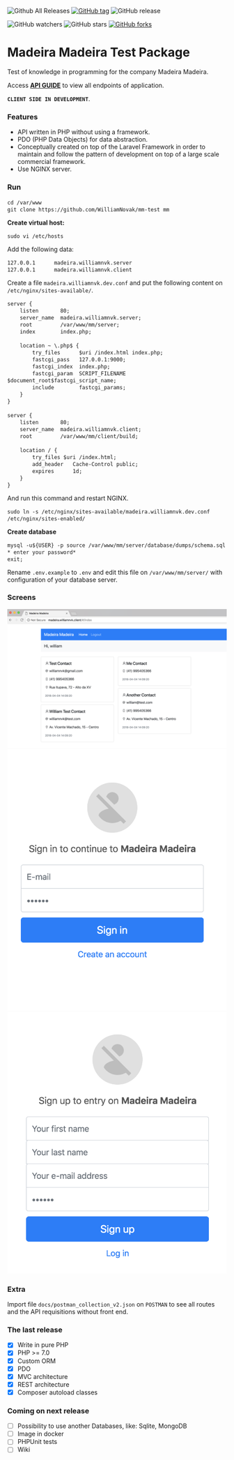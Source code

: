 ![Github All Releases](https://img.shields.io/github/downloads/WilliamNovak/mm-test/total.svg)
[![GitHub tag](https://img.shields.io/github/tag/WilliamNovak/mm-test.svg)](https://github.com/WilliamNovak/mm-test)
![GitHub release](https://img.shields.io/github/release/WilliamNovak/mm-test.svg)

![GitHub watchers](https://img.shields.io/github/watchers/WilliamNovak/mm-test.svg?style=social&label=Watch) ![GitHub stars](https://img.shields.io/github/stars/WilliamNovak/mm-test.svg?style=social&label=Stars)
[![GitHub forks](https://img.shields.io/github/forks/WilliamNovak/mm-test.svg?style=social&label=Fork)](https://github.com/WilliamNovak/mm-test)


# Madeira Madeira Test Package

Test of knowledge in programming for the company Madeira Madeira.

Access [**API GUIDE**](https://documenter.getpostman.com/view/538667/mm/RVu2mqJi) to view all endpoints of application.

**`CLIENT SIDE IN DEVELOPMENT`**.

### Features

- API written in PHP without using a framework.
- PDO (PHP Data Objects) for data abstraction.
- Conceptually created on top of the Laravel Framework in order to maintain and follow the pattern of development on top of a large scale commercial framework.
- Use NGINX server.

### Run

```
cd /var/www
git clone https://github.com/WilliamNovak/mm-test mm
```
**Create virtual host:**
```
sudo vi /etc/hosts
```
Add the following data:
```
127.0.0.1      madeira.williamnvk.server
127.0.0.1      madeira.williamnvk.client
```
Create a file `madeira.williamnvk.dev.conf` and put the following content on `/etc/nginx/sites-available/`.
```
server {
    listen       80;
    server_name  madeira.williamnvk.server;
    root         /var/www/mm/server;
    index        index.php;

    location ~ \.php$ {
        try_files      $uri /index.html index.php;
        fastcgi_pass   127.0.0.1:9000;
        fastcgi_index  index.php;
        fastcgi_param  SCRIPT_FILENAME $document_root$fastcgi_script_name;
        include        fastcgi_params;
    }
}

server {
    listen       80;
    server_name  madeira.williamnvk.client;
    root         /var/www/mm/client/build;

    location / {
        try_files $uri /index.html;
        add_header   Cache-Control public;
        expires      1d;
    }
}

```
And run this command and restart NGINX.
```
sudo ln -s /etc/nginx/sites-available/madeira.williamnvk.dev.conf /etc/nginx/sites-enabled/
```

**Create database**
```
mysql -u${USER} -p source /var/www/mm/server/database/dumps/schema.sql
* enter your password*
exit;
```

Rename `.env.example` to `.env` and edit this file on `/var/www/mm/server/` with configuration of your database server.

### Screens

![Contact list](https://raw.githubusercontent.com/WilliamNovak/mm-test/master/docs/screens/contact-list.png)
![Sign in](https://raw.githubusercontent.com/WilliamNovak/mm-test/master/docs/screens/sign-in.png) ![Sign up](https://raw.githubusercontent.com/WilliamNovak/mm-test/master/docs/screens/sign-up.png)

### Extra

Import file `docs/postman_collection_v2.json` on `POSTMAN` to see all routes and the API requisitions without front end.

### The last release

- [x] Write in pure PHP
- [x] PHP >= 7.0
- [x] Custom ORM
- [x] PDO
- [x] MVC architecture
- [x] REST architecture
- [x] Composer autoload classes

### Coming on next release

- [ ] Possibility to use another Databases, like: Sqlite, MongoDB
- [ ] Image in docker
- [ ] PHPUnit tests
- [ ] Wiki
